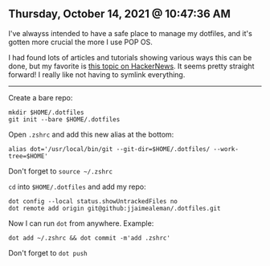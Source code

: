 ## Thursday, October 14, 2021 @ 10:47:36 AM

I've alwayss intended to have a safe place to manage my dotfiles, and it's gotten more crucial the more I use POP OS.

I had found lots of articles and tutorials showing various ways this can be done, but my favorite is [this topic on HackerNews](https://news.ycombinator.com/item?id=11070797). It seems pretty straight forward! I really like not having to symlink everything.

---

Create a bare repo:
```
mkdir $HOME/.dotfiles
git init --bare $HOME/.dotfiles
```

Open `.zshrc` and add this new alias at the bottom:
```
alias dot='/usr/local/bin/git --git-dir=$HOME/.dotfiles/ --work-tree=$HOME'
```

Don't forget to `source ~/.zshrc`

`cd` into `$HOME/.dotfiles` and add my repo:
```
dot config --local status.showUntrackedFiles no
dot remote add origin git@github:jjaimealeman/.dotfiles.git
```

Now I can run `dot` from anywhere. Example:
```
dot add ~/.zshrc && dot commit -m'add .zshrc'
```

Don't forget to `dot push`
